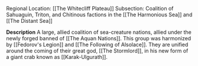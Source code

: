 Regional Location: [[The Whitecliff Plateau]]
Subsection: Coalition of Sahuaguin, Triton, and Chitinous factions in the [[The Harmonious Sea]] and [[The Distant Sea]]

**Description**
A large, allied coalition of sea-creature nations, allied under the newly forged banned of [[The Aquan Nations]]. This group was harmonized by [[Fedorov's Legion]] and [[The Following of Alsolace]]. They are unified around the coming of their great god, [[The Stormlord]], in his new form of a giant crab known as [[Karak-Ulgurath]]. 